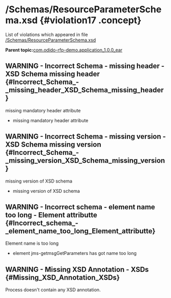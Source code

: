 # /Schemas/ResourceParameterSchema.xsd {#violation17 .concept}

List of violations which appeared in file [/Schemas/ResourceParameterSchema.xsd](../../../projects/com.odido-rfp-demo.application_1.0.0_ear/Schemas/ResourceParameterSchema.xsd.md)

**Parent topic:**[com.odido-rfp-demo.application\_1.0.0\_ear](../../../qa/projects/com.odido-rfp-demo.application_1.0.0_ear.md)

## WARNING - Incorrect Schema - missing header - XSD Schema missing header {#Incorrect_Schema_-_missing_header_XSD_Schema_missing_header}

missing mandatory header attribute

-   missing mandatory header attribute

## WARNING - Incorrect Schema - missing version - XSD Schema missing version {#Incorrect_Schema_-_missing_version_XSD_Schema_missing_version}

missing version of XSD schema

-   missing version of XSD schema

## WARNING - Incorrect schema - element name too long - Element attributte {#Incorrect_schema_-_element_name_too_long_Element_attributte}

Element name is too long

-   element jms-getmsgGetParameters has got name too long

## WARNING - Missing XSD Annotation - XSDs {#Missing_XSD_Annotation_XSDs}

Process doesn't contain any XSD annotation.

